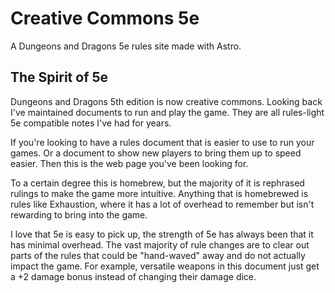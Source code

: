# Creative Commons 5e

A Dungeons and Dragons 5e rules site made with Astro.

## The Spirit of 5e

Dungeons and Dragons 5th edition is now creative commons. Looking back I've
maintained documents to run and play the game. They are all rules-light 5e
compatible notes I've had for years.

If you're looking to have a rules document that is easier to use to run your
games. Or a document to show new players to bring them up to speed easier. Then
this is the web page you've been looking for.

To a certain degree this is homebrew, but the majority of it is rephrased
rulings to make the game more intuitive. Anything that is homebrewed is rules
like Exhaustion, where it has a lot of overhead to remember but isn't rewarding
to bring into the game.

I love that 5e is easy to pick up, the strength of 5e has always been that it
has minimal overhead. The vast majority of rule changes are to clear out parts
of the rules that could be "hand-waved" away and do not actually impact the
game. For example, versatile weapons in this document just get a +2 damage bonus
instead of changing their damage dice.
